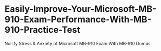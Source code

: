 # Easily-Improve-Your-Microsoft-MB-910-Exam-Performance-With-MB-910-Practice-Test
Nullify Stress &amp; Anxiety of Microsoft MB-910 Exam With MB-910 Dumps
